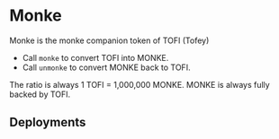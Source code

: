 # Monke

Monke is the monke companion token of TOFI (Tofey)


- Call `monke` to convert TOFI into MONKE.
- Call `unmonke` to convert MONKE back to TOFI.

The ratio is always 1 TOFI = 1,000,000 MONKE. MONKE is always fully backed by TOFI.

## Deployments



